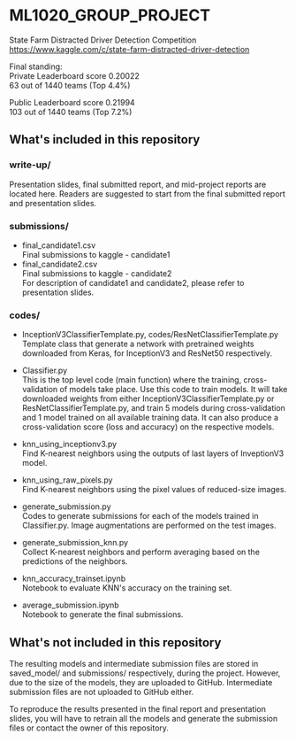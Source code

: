 # ML1020_GROUP_PROJECT
State Farm Distracted Driver Detection Competition   
https://www.kaggle.com/c/state-farm-distracted-driver-detection   

Final standing:   
Private Leaderboard score 0.20022   
63 out of 1440 teams (Top 4.4%)   

Public Leaderboard score 0.21994   
103 out of 1440 teams (Top 7.2%)   


## What's included in this repository

### write-up/
Presentation slides, final submitted report, and mid-project reports are located here. Readers are suggested to start from the final submitted report and presentation slides.  

### submissions/   
* final_candidate1.csv   
Final submissions to kaggle - candidate1
* final_candidate2.csv   
Final submissions to kaggle - candidate2   
For description of candidate1 and candidate2, please refer to presentation slides.   

### codes/    
* InceptionV3ClassifierTemplate.py, codes/ResNetClassifierTemplate.py  
Template class that generate a network with pretrained weights downloaded from Keras, for InceptionV3 and ResNet50 respectively.   

* Classifier.py    
This is the top level code (main function) where the training, cross-validation of models take place. Use this code to train models. It will take downloaded weights from either InceptionV3ClassifierTemplate.py or ResNetClassifierTemplate.py, and train 5 models during cross-validation and 1 model trained on all available training data. It can also produce a cross-validation score (loss and accuracy) on the respective models.   

* knn_using_inceptionv3.py   
Find K-nearest neighbors using the outputs of last layers of InveptionV3 model.   

* knn_using_raw_pixels.py   
Find K-nearest neighbors using the pixel values of reduced-size images.

* generate_submission.py   
Codes to generate submissions for each of the models trained in Classifier.py. Image augmentations are performed on the test images.    

* generate_submission_knn.py   
Collect K-nearest neighbors and perform averaging based on the predictions of the neighbors.

* knn_accuracy_trainset.ipynb   
Notebook to evaluate KNN's accuracy on the training set.   

* average_submission.ipynb   
Notebook to generate the final submissions.   

## What's not included in this repository  
The resulting models and intermediate submission files are stored in saved_model/ and submissions/ respectively, during the project. However, due to the size of the models, they are uploaded to GitHub. Intermediate submission files are not uploaded to GitHub either.   

To reproduce the results presented in the final report and presentation slides, you will have to retrain all the models and generate the submission files or contact the owner of this repository.   
